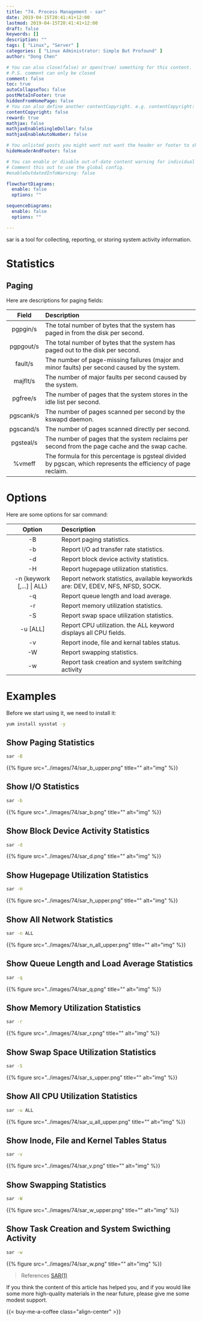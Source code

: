 ```yaml
---
title: "74. Process Management - sar"
date: 2019-04-15T20:41:41+12:00
lastmod: 2019-04-15T20:41:41+12:00
draft: false
keywords: []
description: ""
tags: [ "Linux", "Server" ]
categories: [ "Linux Administrator: Simple But Profound" ]
author: "Dong Chen"

# You can also close(false) or open(true) something for this content.
# P.S. comment can only be closed
comment: false
toc: true
autoCollapseToc: false
postMetaInFooter: true
hiddenFromHomePage: false
# You can also define another contentCopyright. e.g. contentCopyright: "This is another copyright."
contentCopyright: false
reward: true
mathjax: false
mathjaxEnableSingleDollar: false
mathjaxEnableAutoNumber: false

# You unlisted posts you might want not want the header or footer to show
hideHeaderAndFooter: false

# You can enable or disable out-of-date content warning for individual post.
# Comment this out to use the global config.
#enableOutdatedInfoWarning: false

flowchartDiagrams:
  enable: false
  options: ""

sequenceDiagrams: 
  enable: false
  options: ""

---
```


sar is a tool for collecting, reporting, or storing system activity information.

<!--more-->

# Statistics

## Paging

Here are descriptions for paging fields:

| Field | Description |
|:---------------:|:---------------|
| pgpgin/s | The total number of bytes that the system has paged in from the disk per second. |
| pgpgout/s | The total number of bytes that the system has paged out to the disk per second. |
| fault/s | The number of page-missing failures (major and minor faults) per second caused by the system. |
| majflt/s | The number of major faults per second caused by the system. |
| pgfree/s | The number of pages that the system stores in the idle list per second. |
| pgscank/s | The number of pages scanned per second by the kswapd daemon. |
| pgscand/s | The number of pages scanned directly per second. |
| pgsteal/s | The number of pages that the system reclaims per second from the page cache and the swap cache. |
| %vmeff | The formula for this percentage is pgsteal divided by pgscan, which represents the efficiency of page reclaim. |

# Options

Here are some options for sar command:

| Option | Description |
|:---------------:|:---------------|
| -B | Report paging statistics. |
| -b | Report I/O ad transfer rate statistics. |
| -d | Report block device activity statistics. |
| -H | Report hugepage utilization statistics. |
| -n {keywork [,...] &#x7c; ALL} | Report network statistics, available keyworkds are: DEV, EDEV, NFS, NFSD, SOCK. |
| -q | Report queue length and load average. |
| -r | Report memory utilization statistics. |
| -S | Report swap space utilization statistics. |
| -u [ALL] | Report CPU utilization. the ALL keyword displays all CPU fields. |
| -v | Report inode, file and kernal tables status. |
| -W | Report swapping statistics. |
| -w | Report task creation and system switching activity |

# Examples

Before we start using it, we need to install it:

```bash
yum install sysstat -y
```

## Show Paging Statistics

```bash
sar -B
```

{{% figure src="../images/74/sar_b_upper.png" title="" alt="img" %}}

## Show I/O Statistics

```bash
sar -b
```

{{% figure src="../images/74/sar_b.png" title="" alt="img" %}}

## Show Block Device Activity Statistics

```bash
sar -d
```

{{% figure src="../images/74/sar_d.png" title="" alt="img" %}}

## Show Hugepage Utilization Statistics

```bash
sar -H
```

{{% figure src="../images/74/sar_h_upper.png" title="" alt="img" %}}

## Show All Network Statistics

```bash
sar -n ALL
```

{{% figure src="../images/74/sar_n_all_upper.png" title="" alt="img" %}}

## Show Queue Length and Load Average Statistics

```bash
sar -q
```

{{% figure src="../images/74/sar_q.png" title="" alt="img" %}}

## Show Memory Utilization Statistics

```bash
sar -r
```

{{% figure src="../images/74/sar_r.png" title="" alt="img" %}}

## Show Swap Space Utilization Statistics

```bash
sar -S
```

{{% figure src="../images/74/sar_s_upper.png" title="" alt="img" %}}

## Show All CPU Utilization Statistics

```bash
sar -u ALL
```

{{% figure src="../images/74/sar_u_all_upper.png" title="" alt="img" %}}

## Show Inode, File and Kernel Tables Status

```bash
sar -v
```

{{% figure src="../images/74/sar_v.png" title="" alt="img" %}}

## Show Swapping Statistics

```bash
sar -W
```

{{% figure src="../images/74/sar_w_upper.png" title="" alt="img" %}}

## Show Task Creation and System Swicthing Activity

```bash
sar -w
```

{{% figure src="../images/74/sar_w.png" title="" alt="img" %}}

> References
> [SAR(1)](http://man7.org/linux/man-pages/man1/sar.1.html)

If you think the content of this article has helped you, and if you would like some more high-quality materials in the near future, please give me some modest support.

<!-- Buy Me a Coffee Button -->
{{< buy-me-a-coffee class="align-center" >}}
